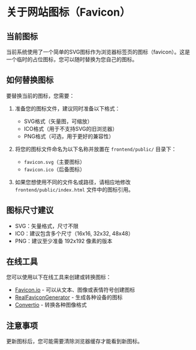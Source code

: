 # 关于网站图标（Favicon）

## 当前图标

当前系统使用了一个简单的SVG图标作为浏览器标签页的图标（favicon）。这是一个临时的占位图标，您可以随时替换为您自己的图标。

## 如何替换图标

要替换当前的图标，您需要：

1. 准备您的图标文件，建议同时准备以下格式：
   - SVG格式（矢量图，可缩放）
   - ICO格式（用于不支持SVG的旧浏览器）
   - PNG格式（可选，用于更好的兼容性）

2. 将您的图标文件命名为以下名称并放置在 `frontend/public/` 目录下：
   - `favicon.svg`（主要图标）
   - `favicon.ico`（后备图标）

3. 如果您想使用不同的文件名或路径，请相应地修改 `frontend/public/index.html` 文件中的图标引用。

## 图标尺寸建议

- SVG：矢量格式，尺寸不限
- ICO：建议包含多个尺寸（16x16, 32x32, 48x48）
- PNG：建议至少准备 192x192 像素的版本

## 在线工具

您可以使用以下在线工具来创建或转换图标：

- [Favicon.io](https://favicon.io/) - 可以从文本、图像或表情符号创建图标
- [RealFaviconGenerator](https://realfavicongenerator.net/) - 生成各种设备的图标
- [Convertio](https://convertio.co/) - 转换各种图像格式

## 注意事项

更新图标后，您可能需要清除浏览器缓存才能看到新图标。 